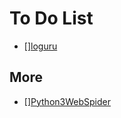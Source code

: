 # To Do List

- [][loguru](https://loguru.readthedocs.io/en/stable/overview.html)

## More

- [][Python3WebSpider](https://github.com/Python3WebSpider)